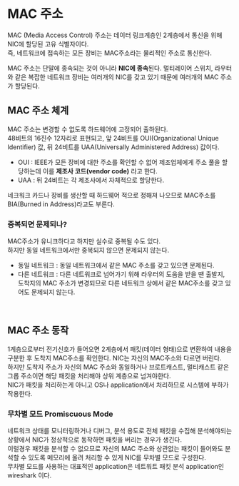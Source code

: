 # MAC 주소

MAC (Media Access Control) 주소는 데이터 링크계층인 2계층에서 통신을 위해 NIC에 할당된 고유 식별자이다.<br>
즉, 네트워크에 접속하는 모든 장비는 MAC주소라는 물리적인 주소로 통신한다.<br>

MAC 주소는 단말에 종속되는 것이 아니라 **NIC에 종속**된다. 멀티레이어 스위치, 라우터와 같은 복잡한 네트워크 장비는 여러개의 NIC를 갖고 있기 때문에 여러개의 MAC 주소가 할당된다.<br>

## MAC 주소 체계

MAC 주소는 변경할 수 없도록 하드웨어에 고정되어 출하된다.<br>
48비트의 16진수 12자리로 표현되고, 앞 24비트를 OUI(Organizational Unique Identifier) 값, 뒤 24비트를 UAA(Universally Administered Address) 값이다.<br>

- OUI : IEEE가 모든 장비에 대한 주소를 확인할 수 없어 제조업체에게 주소 풀을 할당하는데 이를 **제조사 코드(vendor code)** 라고 한다.
- UAA : 뒤 24비트는 각 제조사에서 자체적으로 할당한다.

네크워크 카드나 장비를 생산할 때 하드웨어 적으로 정해져 나오므로 MAC주소를 BIA(Burned in Address)라고도 부른다.<br>

### 중복되면 문제되나?

MAC주소가 유니크하다고 하지만 실수로 중복될 수도 있다.<br>
하지만 동일 네트워크에서만 중복되지 않으면 문제되지 않는다.<br>

- 동일 네트워크 : 동일 네트워크에서 같은 MAC 주소를 갖고 있으면 문제된다.
- 다른 네트워크 : 다른 네트워크로 넘어가기 위해 라우터의 도움을 받을 땐 출발지, 도착지의 MAC 주소가 변경되므로 다른 네트워크 상에서 같은 MAC주소를 갖고 있어도 문제되지 않는다.

<br>

## MAC 주소 동작

1계층으로부터 전기신호가 들어오면 2계층에서 패킷(데이터 형태)으로 변환하여 내용을 구분한 후 도착지 MAC주소를 확인한다. NIC는 자신의 MAC주소와 다르면 버린다.<br>
하지만 도착지 주소가 자신의 MAC 주소와 동일하거나 브로트캐스트, 멀티캐스트 같은 그롭 주소이면 해당 패킷을 처리해야 상위 계층으로 넘겨야한다.<br>
NIC가 패킷을 처리하는게 아니고 OS나 application에서 처리하므로 시스템에 부하가 작용한다.<br>

### 무차별 모드 Promiscuous Mode

네트워크 상태를 모니터링하거나 디버그, 분석 용도로 전체 패킷을 수집해 분석해야되는 상황에서 NIC가 정상적으로 동작하면 패킷을 버리는 경우가 생긴다.<br>
이럴경우 패킷을 분석할 수 없으므로 자신의 MAC 주소와 상관없는 패킷이 들어와도 분석할 수 있도록 메모리에 올려 처리할 수 있게 NIC를 무차별 모드로 구성한다.<br>
무차별 모드를 사용하는 대표적인 application은 네트워트 패킷 분석 application인 wireshark 이다.<br>
